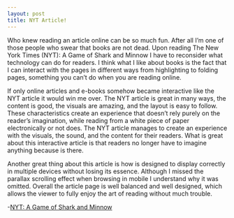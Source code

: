```yaml
---
layout: post
title: NYT Article!
---
```


Who knew reading an article online can be so much fun. After all I’m one of those people who swear that books are not dead. Upon reading The New York Times (NYT): A Game of Shark and Minnow I have to reconsider what technology can do for readers. I think what I like about books is the fact that I can interact with the pages in different ways from highlighting to folding pages, something you can’t do when you are reading online. 

If only online articles and e-books somehow became interactive like the NYT article it would win me over. The NYT article is great in many ways, the content is good, the visuals are amazing, and the layout is easy to follow. These characteristics create an experience that doesn’t rely purely on the reader’s imagination, while reading from a white piece of paper electronically or not does. The NYT article manages to create an experience with the visuals, the sound, and the content for their readers. What is great about this interactive article is that readers no longer have to imagine anything because is there. 

Another great thing about this article is how is designed to display correctly in multiple devices without losing its essence. Although I missed the parallax scrolling effect when browsing in mobile I understand why it was omitted. Overall the article page is well balanced and well designed, which allows the viewer to fully enjoy the art of reading without much trouble.


-[NYT: A Game of Shark and Minnow](http://www.nytimes.com/newsgraphics/2013/10/27/south-china-sea/) 
